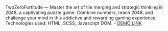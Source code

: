TwoZeroFortitude — Master the art of tile merging and strategic thinking in 2048, a captivating puzzle game. Combine numbers, reach 2048, and challenge your mind in this addictive and rewarding gaming experience.
Technologies used: HTML, SCSS, Javascript DOM.
    - [DEMO LINK](https://vasyliy22.github.io/-TwoZeroFortitude/)
